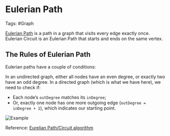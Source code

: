 # Eulerian Path

Tags: #Graph

[Eulerian Path](https://en.wikipedia.org/wiki/Eulerian_path) is a path in a graph that visits every edge exactly once. Eulerian Circuit is an Eulerian Path that starts and ends on the same vertex. 


## The Rules of Eulerian Path

Eulerian paths have a couple of conditions:

In an undirected graph, either all nodes have an even degree, or exactly two have an odd degree.
In a directed graph (which is what we have here), we need to check if:
- Each node’s `outDegree` matches its `inDegree`;
- Or, exactly one node has one more outgoing edge (`outDegree = inDegree + 1`), which indicates our starting point.

![Example](../Excalidraw/EulerianPath.excalidraw)

Reference: [Eurelian Path/Circuit algorithm](https://www.youtube.com/watch?v=8MpoO2zA2l4)